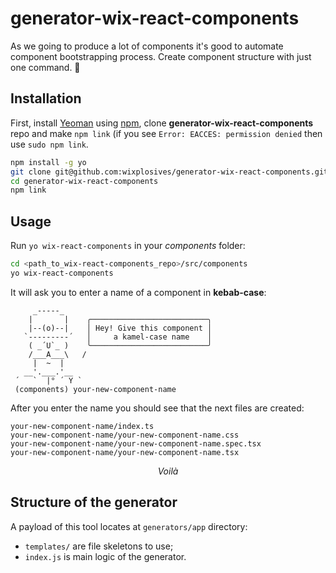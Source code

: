 # generator-wix-react-components

As we going to produce a lot of components it's good to automate component bootstrapping process. Create component structure with just one command. 🎉




## Installation

First, install [Yeoman](http://yeoman.io) using [npm](https://www.npmjs.com/), clone **generator-wix-react-components** repo and make `npm link` (if you see `Error: EACCES: permission denied` then use `sudo npm link`.

```bash
npm install -g yo
git clone git@github.com:wixplosives/generator-wix-react-components.git
cd generator-wix-react-components
npm link
```



## Usage

Run `yo wix-react-components` in your *components* folder:

```bash
cd <path_to_wix-react-components_repo>/src/components
yo wix-react-components
```



It will ask you to enter a name of a component in **kebab-case**:

```
     _-----_
    |       |    ╭──────────────────────────╮
    |--(o)--|    │ Hey! Give this component │
   `---------´   │     a kamel-case name    │
    ( _´U`_ )    ╰──────────────────────────╯
    /___A___\   /
     |  ~  |
   __'.___.'__
 ´   `  |° ´ Y `
 (components) your-new-component-name 
```



After you enter the name you should see that the next files are created:

```
your-new-component-name/index.ts
your-new-component-name/your-new-component-name.css
your-new-component-name/your-new-component-name.spec.tsx
your-new-component-name/your-new-component-name.tsx
```


$$
Voilà
$$



## Structure of the generator

A payload of this tool locates at `generators/app` directory:

- `templates/` are file skeletons to use;
- `index.js` is main logic of the generator.

